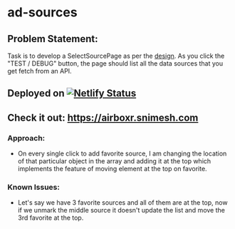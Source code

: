 # ad-sources

## Problem Statement:
Task is to develop a SelectSourcePage as per the [design](https://drive.google.com/file/d/1aqTierO6Pgvbpn_UkS5Ry9vIXXmy3W-H/view). As you click the "TEST / DEBUG" button, the page should list all the data sources that you get fetch from an API.

## Deployed on [![Netlify Status](https://api.netlify.com/api/v1/badges/0fc8bbf0-0ac2-4fe3-a933-db1f77d114b4/deploy-status)](https://app.netlify.com/sites/hardcore-allen-886d4b/deploys)

## Check it out: https://airboxr.snimesh.com

### Approach:
  - On every single click to add favorite source, I am changing the location of that particular object in the array and adding it at the top which implements the feature of moving element at the top on favorite.

### Known Issues:
  - Let's say we have 3 favorite sources and all of them are at the top, now if we unmark the middle source it doesn't update the list and move the 3rd favorite at the top.  